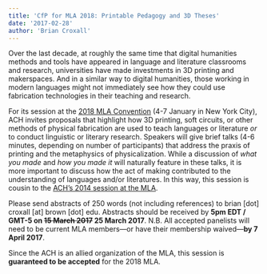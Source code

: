 ```yaml
---
title: 'CfP for MLA 2018: Printable Pedagogy and 3D Theses'
date: '2017-02-28'
author: 'Brian Croxall'
---
```

Over the last decade, at roughly the same time that digital humanities methods and tools have appeared in language and literature classrooms and research, universities have made investments in 3D printing and makerspaces. And in a similar way to digital humanities, those working in modern languages might not immediately see how they could use fabrication technologies in their teaching and research.

For its session at the [2018 MLA Convention](https://www.mla.org/Convention/MLA-2018) (4-7 January in New York City), ACH invites proposals that highlight how 3D printing, soft circuits, or other methods of physical fabrication are used to teach languages or literature *or* to conduct linguistic or literary research. Speakers will give brief talks (4-6 minutes, depending on number of participants) that address the praxis of printing and the metaphysics of physicalization. While a discussion of *what you made* and *how you made it* will naturally feature in these talks, it is more important to discuss how the act of making contributed to the understanding of languages and/or literatures. In this way, this session is cousin to the [ACH’s 2014 session at the MLA](/news/2013/03/beyond-the-digital-cfp-for-mla-2014/).

Please send abstracts of 250 words (not including references) to brian \[dot\] croxall \[at\] brown \[dot\] edu. Abstracts should be received by **5pm EDT / GMT-5 on <del>15 March 2017</del> 25 March 2017**. N.B. All accepted panelists will need to be current MLA members—or have their membership waived—**by 7 April 2017**.

Since the ACH is an allied organization of the MLA, this session is **guaranteed to be accepted** for the 2018 MLA.